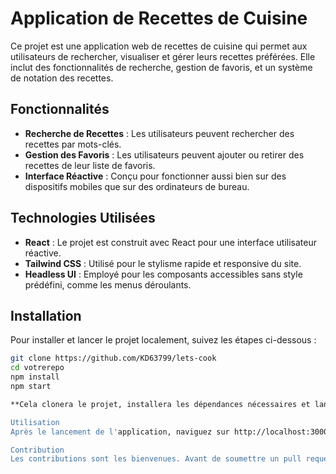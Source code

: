 # Application de Recettes de Cuisine

Ce projet est une application web de recettes de cuisine qui permet aux utilisateurs de rechercher, visualiser et gérer leurs recettes préférées. Elle inclut des fonctionnalités de recherche, gestion de favoris, et un système de notation des recettes.

## Fonctionnalités

- **Recherche de Recettes** : Les utilisateurs peuvent rechercher des recettes par mots-clés.
- **Gestion des Favoris** : Les utilisateurs peuvent ajouter ou retirer des recettes de leur liste de favoris.
- **Interface Réactive** : Conçu pour fonctionner aussi bien sur des dispositifs mobiles que sur des ordinateurs de bureau.

## Technologies Utilisées

- **React** : Le projet est construit avec React pour une interface utilisateur réactive.
- **Tailwind CSS** : Utilisé pour le stylisme rapide et responsive du site.
- **Headless UI** : Employé pour les composants accessibles sans style prédéfini, comme les menus déroulants.

## Installation

Pour installer et lancer le projet localement, suivez les étapes ci-dessous :

```bash
git clone https://github.com/KD63799/lets-cook
cd votrerepo
npm install
npm start

**Cela clonera le projet, installera les dépendances nécessaires et lancera l'application sur localhost:3000.

Utilisation
Après le lancement de l'application, naviguez sur http://localhost:3000 pour commencer à utiliser l'application web de recettes.

Contribution
Les contributions sont les bienvenues. Avant de soumettre un pull request, veuillez vous assurer que les tests suivants passent sans erreurs.
